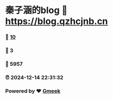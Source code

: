 # 秦子涵的blog :link: https://blog.qzhcjnb.cn 
### :page_facing_up: [10](https://blog.qzhcjnb.cn/tag.html) 
### :speech_balloon: 3 
### :hibiscus: 5957 
### :alarm_clock: 2024-12-14 22:31:32 
### Powered by :heart: [Gmeek](https://github.com/Meekdai/Gmeek)
